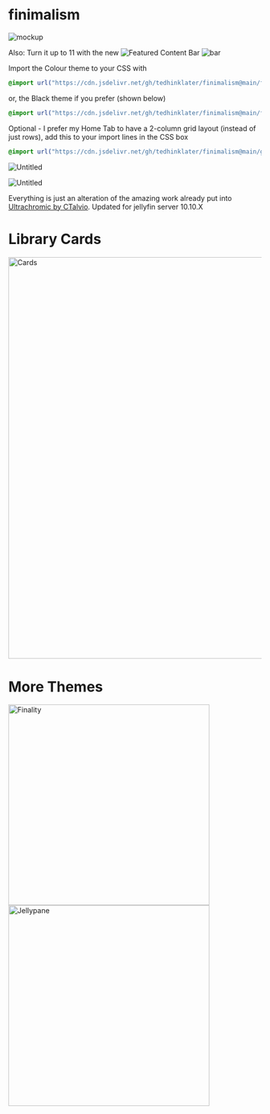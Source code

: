 # finimalism
![mockup](https://i.imgur.com/TvTV8jq.jpeg)

Also: Turn it up to 11 with the new ![Featured Content Bar](https://github.com/tedhinklater/Jellyfin-Featured-Content-Bar) 
![bar](https://github.com/user-attachments/assets/f2c45f47-3530-4525-9f89-fe4e96c7676f)

Import the Colour theme to your CSS with

```css
@import url("https://cdn.jsdelivr.net/gh/tedhinklater/finimalism@main/finimalism7.css");

```

or, the Black theme if you prefer (shown below)

```css
@import url("https://cdn.jsdelivr.net/gh/tedhinklater/finimalism@main/finimalism-just-black.css");

```

Optional - I prefer my Home Tab to have a 2-column grid layout (instead of just rows), add this to your import lines in the CSS box

```css
@import url("https://cdn.jsdelivr.net/gh/tedhinklater/finimalism@main/gridHometab.css");
```

![Untitled](https://github.com/user-attachments/assets/638000fa-1337-4e9b-a315-8be201c33e18)

![Untitled](https://github.com/user-attachments/assets/d558e697-2ea9-420d-8bcb-e83b7d087e38)

Everything is just an alteration of the amazing work already put into [Ultrachromic by CTalvio](https://github.com/CTalvio/Ultrachromic). Updated for jellyfin server 10.10.X

# Library Cards 
<a href="https://github.com/Phantomwise/jellyfin-custom-thumbnails-collection"><img src="https://i.imgur.com/aWUsxMG.png" alt="Cards" width="800"/></a>

# More Themes

<a href="https://github.com/tedhinklater/finality"><img src="https://i.imgur.com/54wZsvH.png" alt="Finality" width="400"/></a> 
<a href="https://github.com/tedhinklater/Jellypane"><img src="https://i.imgur.com/RHFcIA9.png" alt="Jellypane" width="400"/></a>
